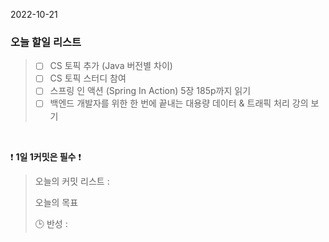 2022-10-21
### 오늘 할일 리스트


> - [ ] CS 토픽 추가 (Java 버전별 차이)
> - [ ] CS 토픽 스터디 참여
> - [ ] 스프링 인 액션 (Spring In Action) 5장 185p까지 읽기
> - [ ] 백엔드 개발자를 위한 한 번에 끝내는 대용량 데이터 & 트래픽 처리 강의 보기
>

<br/>

❗ **1일 1커밋은 필수** ❗
> 오늘의 커밋 리스트 :
>
> 오늘의 목표
>
> 🕒 반성 :
>
>

<br/>
